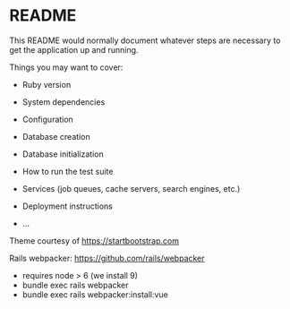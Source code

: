 # README

This README would normally document whatever steps are necessary to get the
application up and running.

Things you may want to cover:

* Ruby version

* System dependencies

* Configuration

* Database creation

* Database initialization

* How to run the test suite

* Services (job queues, cache servers, search engines, etc.)

* Deployment instructions

* ...

Theme courtesy of https://startbootstrap.com

Rails webpacker: https://github.com/rails/webpacker
* requires node > 6 (we install 9)
* bundle exec rails webpacker
* bundle exec rails webpacker:install:vue
